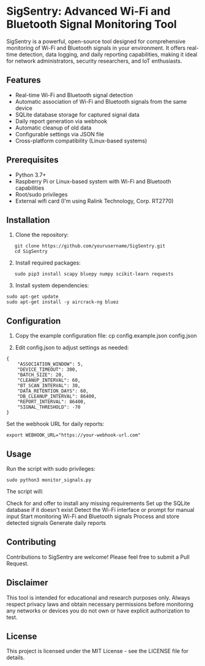 # SigSentry: Advanced Wi-Fi and Bluetooth Signal Monitoring Tool

SigSentry is a powerful, open-source tool designed for comprehensive monitoring of Wi-Fi and Bluetooth signals in your environment. It offers real-time detection, data logging, and daily reporting capabilities, making it ideal for network administrators, security researchers, and IoT enthusiasts.

## Features

- Real-time Wi-Fi and Bluetooth signal detection
- Automatic association of Wi-Fi and Bluetooth signals from the same device
- SQLite database storage for captured signal data
- Daily report generation via webhook
- Automatic cleanup of old data
- Configurable settings via JSON file
- Cross-platform compatibility (Linux-based systems)

## Prerequisites

- Python 3.7+
- Raspberry Pi or Linux-based system with Wi-Fi and Bluetooth capabilities
- Root/sudo privileges
- External wifi card (I'm using Ralink Technology, Corp. RT2770)

## Installation

1. Clone the repository:
```
   git clone https://github.com/yourusername/SigSentry.git
   cd SigSentry
```
2. Install required packages:
```
   sudo pip3 install scapy bluepy numpy scikit-learn requests
```
   3. Install system dependencies:
```
sudo apt-get update
sudo apt-get install -y aircrack-ng bluez
```

## Configuration

1. Copy the example configuration file:
cp config.example.json config.json

3. Edit config.json to adjust settings as needed:
```
{
    "ASSOCIATION_WINDOW": 5,
    "DEVICE_TIMEOUT": 300,
    "BATCH_SIZE": 20,
    "CLEANUP_INTERVAL": 60,
    "BT_SCAN_INTERVAL": 30,
    "DATA_RETENTION_DAYS": 60,
    "DB_CLEANUP_INTERVAL": 86400,
    "REPORT_INTERVAL": 86400,
    "SIGNAL_THRESHOLD": -70
}
```

Set the webhook URL for daily reports:
```
export WEBHOOK_URL="https://your-webhook-url.com"
```

## Usage
Run the script with sudo privileges:
```
sudo python3 monitor_signals.py
```
The script will:

Check for and offer to install any missing requirements
Set up the SQLite database if it doesn't exist
Detect the Wi-Fi interface or prompt for manual input
Start monitoring Wi-Fi and Bluetooth signals
Process and store detected signals
Generate daily reports

## Contributing
Contributions to SigSentry are welcome! Please feel free to submit a Pull Request.

## Disclaimer
This tool is intended for educational and research purposes only. Always respect privacy laws and obtain necessary permissions before monitoring any networks or devices you do not own or have explicit authorization to test.

## License
This project is licensed under the MIT License - see the LICENSE file for details.
